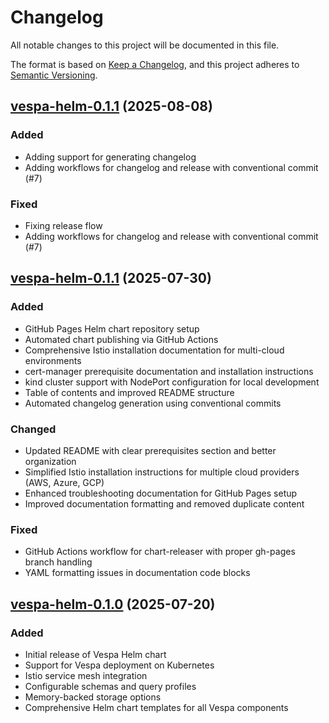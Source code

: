 # Changelog

All notable changes to this project will be documented in this file.

The format is based on [Keep a Changelog](https://keepachangelog.com/en/1.0.0/),
and this project adheres to [Semantic Versioning](https://semver.org/spec/v2.0.0.html).

## [vespa-helm-0.1.1](https://github.com/walmartlabs/vespa-helm/releases/tag/v0.1.1) (2025-08-08)

### Added
- Adding support for generating changelog
- Adding workflows for changelog and release with conventional commit (#7)

### Fixed
- Fixing release flow
- Adding workflows for changelog and release with conventional commit (#7)

## [vespa-helm-0.1.1](https://github.com/walmartlabs/vespa-helm/releases/tag/v0.1.1) (2025-07-30)

### Added
- GitHub Pages Helm chart repository setup
- Automated chart publishing via GitHub Actions
- Comprehensive Istio installation documentation for multi-cloud environments
- cert-manager prerequisite documentation and installation instructions
- kind cluster support with NodePort configuration for local development
- Table of contents and improved README structure
- Automated changelog generation using conventional commits

### Changed
- Updated README with clear prerequisites section and better organization
- Simplified Istio installation instructions for multiple cloud providers (AWS, Azure, GCP)
- Enhanced troubleshooting documentation for GitHub Pages setup
- Improved documentation formatting and removed duplicate content

### Fixed
- GitHub Actions workflow for chart-releaser with proper gh-pages branch handling
- YAML formatting issues in documentation code blocks

## [vespa-helm-0.1.0](https://github.com/walmartlabs/vespa-helm/releases/tag/v0.1.0) (2025-07-20)

### Added
- Initial release of Vespa Helm chart
- Support for Vespa deployment on Kubernetes
- Istio service mesh integration
- Configurable schemas and query profiles
- Memory-backed storage options
- Comprehensive Helm chart templates for all Vespa components

